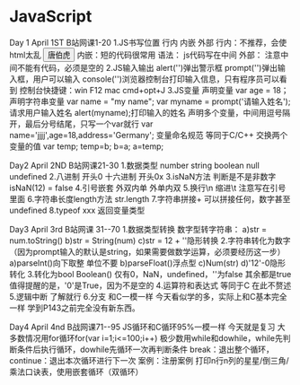 # JavaScript
Day 1 April 1ST B站网课1-20
1.JS书写位置 行内 内嵌 外部
行内：不推荐，会使html太乱 <input type="button" value="唐伯虎" onclick="alert(点秋香)">
内嵌：短的代码很常用 语法：<script></script> js代码写在中间
外部：<script src="my.js"></script> 注意中间不能有代码，必须是空的
2.JS输入输出
alert('')弹出警示框
prompt('')弹出输入框，用户可以输入
console('')浏览器控制台打印输入信息，只有程序员可以看到
控制台快捷键：win F12 mac cmd+opt+J
3.JS变量
声明变量 var age = 18；
声明字符串变量 var name = "my name";
var myname = prompt('请输入姓名');请求用户输入姓名
alert(myname);打印输入的姓名
声明多个变量，中间用逗号隔开，最后分号结尾，只写一个var就行
var name='jjjj',age=18,address='Germany';
变量命名规范 等同于C/C++
交换两个变量的值 
var temp;
temp=b;
b=a;
a=temp;

Day2 April 2ND B站网课21-30
1.数据类型 number string boolean null undefined
2.八进制 开头0 十六进制 开头0x
3.isNaN方法 判断是不是非数字 isNaN(12) = false
4.引号嵌套 外双内单 外单内双
5.换行\n 缩进\t 注意写在引号里面
6.字符串长度length方法 str.length
7.字符串拼接+ 可以拼接任何，数字甚至undefined
8.typeof xxx 返回变量类型

Day3 April 3rd B站网课 31--70
1.数据类型转换 数字型转字符串：
a)str = num.toString()
b)str = String(num)
c)str = 12 + ''隐形转换
2.字符串转化为数字（因为prompt输入的默认是string，如果需要做数学运算，必须要经历这一步）
a)parseInt()向下取整 单位不要
b)parseFloat()浮点型
c)Num(str)
d)'12'-0隐形转化
3.转化为bool
Boolean()
仅有0，NaN，undefined，''为false 其余都是true
值得提醒的是，'0'是True，因为不是空的
4.运算符和表达式 等同于C 在此不赘述
5.逻辑中断 了解就行
6.分支 和C一模一样
今天看似学的多，实际上和C基本完全一样 学到P143之前完全没有新东西。

Day4 April 4nd B战网课71--95
JS循环和C循环95%一模一样 今天就是复习
大多数情况用for循环for(var i=1;i<=100;i++)
极少数用while和dowhile，while先判断条件后执行循环，dowhile先循环一次再判断条件
break：退出整个循环，continue：退出本次循环进行下一次
案例：注册案例 打印n行n列的星星/倒三角/乘法口诀表，使用嵌套循环（双循环）
